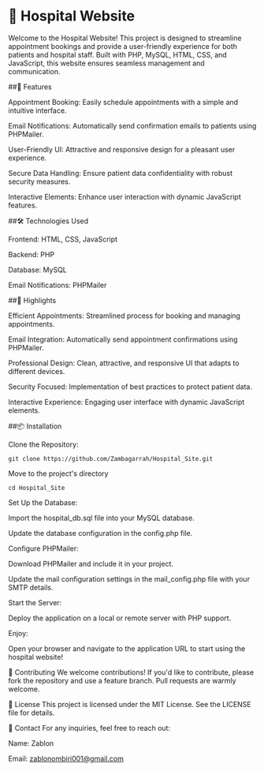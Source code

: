 <h1>💉 Hospital Website</h1>

Welcome to the Hospital Website! This project is designed to streamline appointment bookings and provide a user-friendly experience for both patients and hospital staff. Built with PHP, MySQL, HTML, CSS, and JavaScript, this website ensures seamless management and communication.

##🚀 Features

Appointment Booking: Easily schedule appointments with a simple and intuitive interface.

Email Notifications: Automatically send confirmation emails to patients using PHPMailer.

User-Friendly UI: Attractive and responsive design for a pleasant user experience.

Secure Data Handling: Ensure patient data confidentiality with robust security measures.

Interactive Elements: Enhance user interaction with dynamic JavaScript features.

##🛠️ Technologies Used

Frontend: HTML, CSS, JavaScript

Backend: PHP

Database: MySQL

Email Notifications: PHPMailer

##🌟 Highlights

Efficient Appointments: Streamlined process for booking and managing appointments.

Email Integration: Automatically send appointment confirmations using PHPMailer.

Professional Design: Clean, attractive, and responsive UI that adapts to different devices.

Security Focused: Implementation of best practices to protect patient data.

Interactive Experience: Engaging user interface with dynamic JavaScript elements.

##📦 Installation

Clone the Repository:
```
git clone https://github.com/Zambagarrah/Hospital_Site.git
```
Move to the project's directory
```
cd Hospital_Site
```
Set Up the Database:

Import the hospital_db.sql file into your MySQL database.

Update the database configuration in the config.php file.

Configure PHPMailer:

Download PHPMailer and include it in your project.

Update the mail configuration settings in the mail_config.php file with your SMTP details.

Start the Server:

Deploy the application on a local or remote server with PHP support.

Enjoy:

Open your browser and navigate to the application URL to start using the hospital website!

🤝 Contributing We welcome contributions! If you'd like to contribute, please fork the repository and use a feature branch. Pull requests are warmly welcome.

📄 License This project is licensed under the MIT License. See the LICENSE file for details.

📧 Contact For any inquiries, feel free to reach out:

Name: Zablon

Email: zablonombiri001@gmail.com
